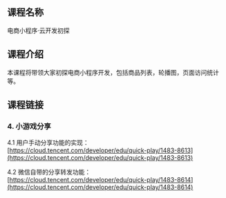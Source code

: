## 课程名称
电商小程序·云开发初探

## 课程介绍
本课程将带领大家初探电商小程序开发，包括商品列表，轮播图，页面访问统计等。

## 课程链接

### 4. 小游戏分享

4.1 用户手动分享功能的实现：
[https://cloud.tencent.com/developer/edu/quick-play/1483-8613](https://cloud.tencent.com/developer/edu/quick-play/1483-8613)

4.2 微信自带的分享转发功能：
[https://cloud.tencent.com/developer/edu/quick-play/1483-8614](https://cloud.tencent.com/developer/edu/quick-play/1483-8614)





